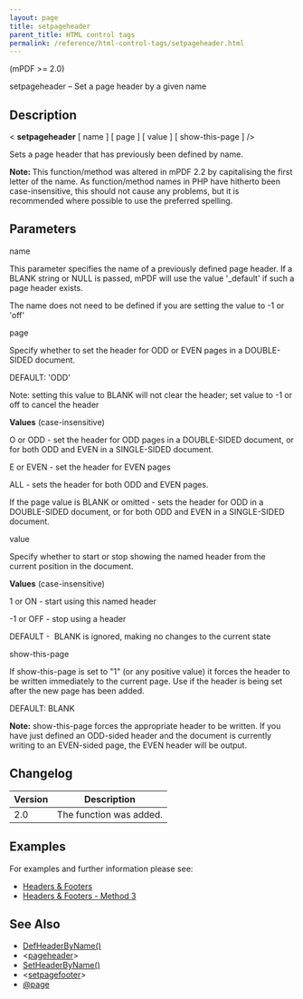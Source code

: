 ```yaml
---
layout: page
title: setpageheader
parent_title: HTML control tags
permalink: /reference/html-control-tags/setpageheader.html
---
```


<div id="bpmbook" class="bpmbook" style="direction:ltr;">
<div class="topic_user_field">
<div id="U0">
<p>(mPDF &gt;= 2.0)</p>
<p>setpageheader – Set a page header by a given name</p>
<h2>Description</h2>

<div class="alert alert-info" role="alert">&lt; <b>setpageheader</b> [ <span class="parameter">name</span> ] [ <span class="parameter">page</span> ] [ <span class="parameter">value</span> ] [ <span class="parameter">show-this-page</span> ] /&gt;</div>
<p>Sets a page header that has previously been defined by name.</p>

<div class="alert alert-info" role="alert"><b>Note: </b>This function/method was altered in mPDF 2.2 by capitalising the first letter of the name. As function/method names in PHP have hitherto been case-insensitive, this should not cause any problems, but it is recommended where possible to use the preferred spelling.</div>
<h2>Parameters</h2>
<p class="manual_param_dt"><span class="parameter">name</span></p>
<p class="manual_param_dd">This parameter specifies the name of a previously defined page header. If a <span class="smallblock">BLANK</span> string or <span class="smallblock">NULL</span> is passed, mPDF will use the value '_default' if such a page header exists.

The <span class="parameter">name</span> does not need to be defined if you are setting the value to -1 or 'off'</p>
<p class="manual_param_dt"><span class="parameter">page</span></p>
<p class="manual_param_dd">Specify whether to set the header for <span class="smallblock">ODD</span> or <span class="smallblock">EVEN</span> pages in a <span class="smallblock">DOUBLE-SIDED</span> document.

<span class="smallblock">DEFAULT</span>: 'ODD'

Note: setting this value to <span class="smallblock">BLANK</span> will not clear the header; set <span class="parameter">value</span> to -1 or off to cancel the header</p>
<p class="manual_param_dd"><b>Values</b> (case-insensitive)

O or ODD - set the header for <span class="smallblock">ODD</span> pages in a <span class="smallblock">DOUBLE-SIDED</span> document, or for both <span class="smallblock">ODD</span> and <span class="smallblock">EVEN</span> in a <span class="smallblock">SINGLE-SIDED</span> document.

E or EVEN - set the header for <span class="smallblock">EVEN</span> pages

ALL - sets the header for both <span class="smallblock">ODD</span> and <span class="smallblock">EVEN</span> pages.

If the <span class="parameter">page</span> value is <span class="smallblock">BLANK</span> or omitted - sets the header for <span class="smallblock">ODD</span> in a <span class="smallblock">DOUBLE-SIDED</span> document, or for both <span class="smallblock">ODD</span> and <span class="smallblock">EVEN</span> in a <span class="smallblock">SINGLE-SIDED</span> document.</p>
<p class="manual_param_dt"><span class="parameter">value</span></p>
<p class="manual_param_dd">Specify whether to start or stop showing the named header from the current position in the document.

<span class="smallblock">

</span></p>
<p class="manual_param_dd"><b>Values</b> (case-insensitive)

1 or ON - start using this named header

-1 or OFF - stop using a header

<span class="smallblock">DEFAULT</span> -&nbsp; <span class="smallblock">BLANK</span> is ignored, making no changes to the current state</p>
<p class="manual_param_dt"><span class="parameter">show-this-page</span></p>
<p class="manual_param_dd">If <span class="parameter">show-this-page</span> is set to "1" (or any positive value) it forces the header to be written immediately to the current page. Use if the header is being set after the new page has been added.

<span class="smallblock">DEFAULT</span>: <span class="smallblock">BLANK</span></p>

<div class="alert alert-info" role="alert"><b>Note:</b> <span class="parameter">show-this-page</span> forces the appropriate header to be written. If you have just defined an <span class="smallblock">ODD</span>-sided header and the document is currently writing to an <span class="smallblock">EVEN</span>-sided page, the <span class="smallblock">EVEN</span> header will be output.</div>
<h2>Changelog</h2>
<table class="bpmTopic"> <thead>
<tr> <th>Version</th><th>Description</th> </tr>
</thead> <tbody>
<tr>
<td>2.0</td>
<td>The function was added.</td>
</tr>
</tbody> </table>
<h2>Examples</h2>
<p>For examples and further information please see:</p>
<ul>
<li class="manual_boxlist"><a href="/headers-footers/headers-footers.html">Headers &amp; Footers</a></li>
<li class="manual_boxlist"><a href="/headers-footers/method-4.html">Headers &amp; Footers - Method 3</a></li>
</ul>
<h2>See Also</h2>
<ul>
<li class="manual_boxlist"><a href="/reference/mpdf-functions/defheaderbyname.html">DefHeaderByName()</a></li>
<li class="manual_boxlist">&lt;<a href="/reference/html-control-tags/pageheader.html">pageheader</a>&gt;</li>
<li class="manual_boxlist"><a href="/reference/mpdf-functions/setheaderbyname.html">SetHeaderByName()</a></li>
<li class="manual_boxlist">&lt;<a href="/reference/html-control-tags/setpagefooter.html">setpagefooter</a>&gt;</li>
<li class="manual_boxlist"><a href="/paging/using-page.html">@page</a></li>
</ul>
<p>&nbsp;</p>
</div>
</div>

